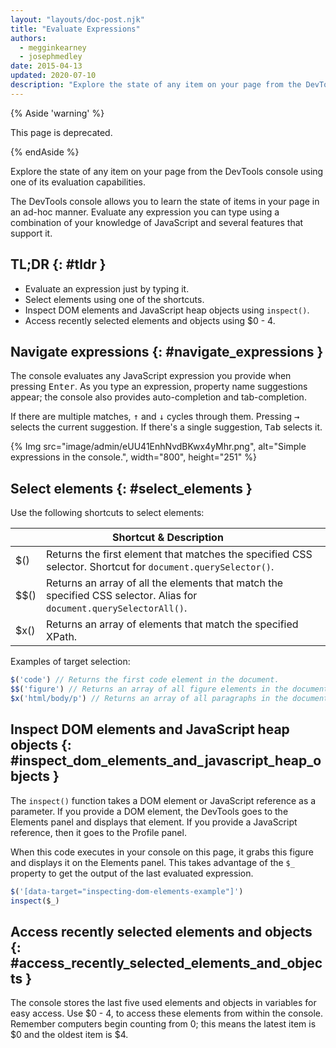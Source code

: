 ```yaml
---
layout: "layouts/doc-post.njk"
title: "Evaluate Expressions"
authors:
  - megginkearney
  - josephmedley
date: 2015-04-13
updated: 2020-07-10
description: "Explore the state of any item on your page from the DevTools console."
---
```


{% Aside 'warning' %}

This page is deprecated.

{% endAside %}

Explore the state of any item on your page from the DevTools console using one of its evaluation
capabilities.

The DevTools console allows you to learn the state of items in your page in an ad-hoc manner.
Evaluate any expression you can type using a combination of your knowledge of JavaScript and several
features that support it.

## TL;DR {: #tldr }

- Evaluate an expression just by typing it.
- Select elements using one of the shortcuts.
- Inspect DOM elements and JavaScript heap objects using `inspect()`.
- Access recently selected elements and objects using \$0 - 4.

## Navigate expressions {: #navigate_expressions }

The console evaluates any JavaScript expression you provide when pressing
<kbd class="kbd">Enter</kbd>. As you type an expression, property name suggestions appear; the
console also provides auto-completion and tab-completion.

If there are multiple matches, <kbd class="kbd">↑</kbd> and <kbd class="kbd">↓</kbd> cycles through
them. Pressing <kbd class="kbd">→</kbd> selects the current suggestion. If there's a single
suggestion, <kbd class="kbd">Tab</kbd> selects it.

{% Img src="image/admin/eUU41EnhNvdBKwx4yMhr.png", alt="Simple expressions in the console.", width="800", height="251" %}

## Select elements {: #select_elements }

Use the following shortcuts to select elements:

<table class="responsive"><thead><tr><th colspan="2">Shortcut &amp; Description</th></tr></thead><tbody><tr><td data-th="Shortcut">$()</td><td data-th="Description">Returns the first element that matches the specified CSS selector. Shortcut for <code translate="no" dir="ltr">document.querySelector()</code>.</td></tr><tr><td data-th="Shortcut">$$()</td><td data-th="Description">Returns an array of all the elements that match the specified CSS selector. Alias for <code translate="no" dir="ltr">document.querySelectorAll()</code>.</td></tr><tr><td data-th="Shortcut">$x()</td><td data-th="Description">Returns an array of elements that match the specified XPath.</td></tr></tbody></table>

Examples of target selection:

```js
$('code') // Returns the first code element in the document.
$$('figure') // Returns an array of all figure elements in the document.
$x('html/body/p') // Returns an array of all paragraphs in the document body.
```

## Inspect DOM elements and JavaScript heap objects {: #inspect_dom_elements_and_javascript_heap_objects }

The `inspect()` function takes a DOM element or JavaScript reference as a parameter. If you provide
a DOM element, the DevTools goes to the Elements panel and displays that element. If you provide a
JavaScript reference, then it goes to the Profile panel.

When this code executes in your console on this page, it grabs this figure and displays it on the
Elements panel. This takes advantage of the `$_` property to get the output of the last evaluated
expression.

```js
$('[data-target="inspecting-dom-elements-example"]')
inspect($_)
```

## Access recently selected elements and objects {: #access_recently_selected_elements_and_objects }

The console stores the last five used elements and objects in variables for easy access. Use
$0 - 4, to access these elements from within the console. Remember computers begin counting from 0; this means the latest item is $0
and the oldest item is \$4.
